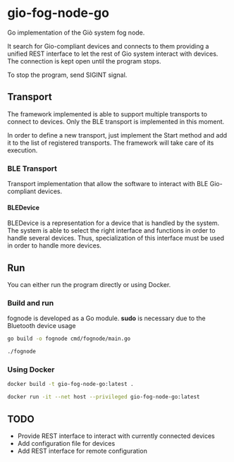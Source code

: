 # gio-fog-node-go

Go implementation of the Giò system fog node.

It search for Gio-compliant devices and connects to them providing a unified REST interface to let the rest of Gio system interact with devices.
The connection is kept open until the program stops.

To stop the program, send SIGINT signal. 

## Transport

The framework implemented is able to support multiple transports to connect to devices.
Only the BLE transport is implemented in this moment.

In order to define a new transport, just implement the Start method and add it to the list of registered transports.
The framework will take care of its execution.

### BLE Transport

Transport implementation that allow the software to interact with BLE Gio-compliant devices.

#### BLEDevice 
BLEDevice is a representation for a device that is handled by the system.
The system is able to select the right interface and functions in order to handle several devices. Thus, specialization of this interface must be used in order to handle more devices.

## Run

You can either run the program directly or using Docker.

### Build and run

fognode is developed as a Go module.
**sudo** is necessary due to the Bluetooth device usage

```bash
go build -o fognode cmd/fognode/main.go

./fognode
```

### Using Docker

```bash
docker build -t gio-fog-node-go:latest .

docker run -it --net host --privileged gio-fog-node-go:latest
```

## TODO
- Provide REST interface to interact with currently connected devices
- Add configuration file for devices
- Add REST interface for remote configuration